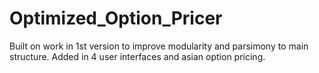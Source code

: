 # Optimized_Option_Pricer

Built on work in 1st version to improve modularity and parsimony to main structure. 
Added in 4 user interfaces and asian option pricing.
